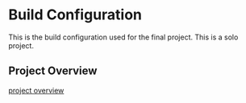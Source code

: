# Build Configuration
This is the build configuration used for the final project.
This is a solo project.

## Project Overview
[project overview](https://github.com/users/smsweet66/projects/1)
